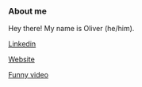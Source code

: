 ### About me

Hey there! My name is Oliver (he/him).

[Linkedin](https://www.linkedin.com/in/oliver-mclaughlin-35689219a/)

[Website](https://olwmc.github.io)

[Funny video](https://www.youtube.com/watch?v=KY3UzW8qn-I)
